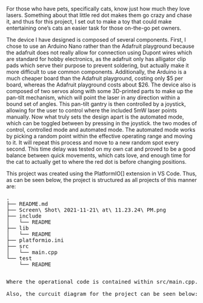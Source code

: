 
For those who have pets, specifically cats, know just how much they love lasers. Something about that little red dot makes them go crazy and chase it, and thus for this project, I set out to make a toy that could make entertaining one’s cats an easier task for those on-the-go pet owners. 

The device I have designed is composed of several components. First, I chose to use an Arduino Nano rather than the Adafruit playground because the adafruit does not really allow for connection using Dupont wires which are standard for hobby electronics, as the adafruit only has alligator clip pads which serve their purpose to prevent soldering, but actually make it more difficult to use common components. Additionally, the Arduino is a much cheaper board than the Adafruit playground, costing only $5 per board, whereas the Adafruit playground costs about $26. The device also is composed of two servos along with some 3D-printed parts to make up the pan-tilt mechanism, which will point the laser in any direction within a bound set of angles. This pan-tilt gantry is then controlled by a joystick, allowing for the user to control where the included 5mW laser points manually. Now what truly sets the design apart is the automated mode, which can be toggled between by pressing in the joystick. the two modes of control, controlled mode and automated mode. The automated mode works by picking a random point within the effective operating range and moving to it. It will repeat this process and move to a new random spot every second. This time delay was tested on my own cat and proved to be a good balance between quick movements, which cats love, and enough time for the cat to actually get to where the red dot is before changing positions.   


This project was created using the PlatformIO[] extension in VS Code. Thus, as can be seen below, the project is structured as all projects of this manner are:  

<pre>
.
├── README.md
├── Screen\ Shot\ 2021-11-21\ at\ 11.23.24\ PM.png
├── include
│   └── README
├── lib
│   └── README
├── platformio.ini
├── src
│   └── main.cpp
└── test
    └── README
<pre>

Where the operational code is contained within src/main.cpp. 

Also, the curcuit diagram for the project can be seen below:
